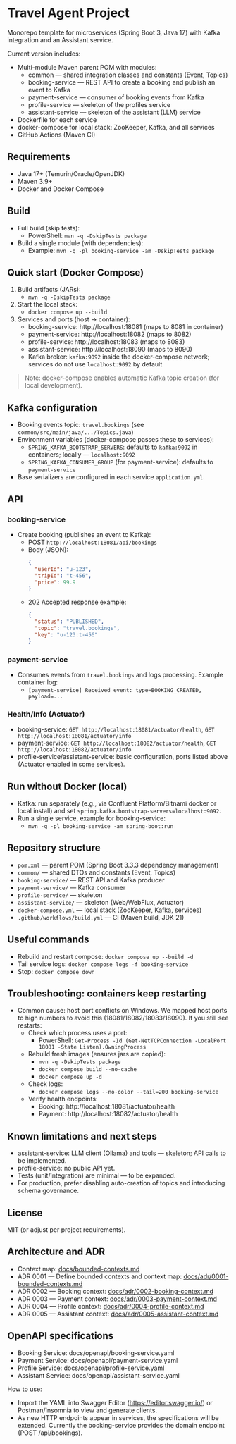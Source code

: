 # Travel Agent Project

Monorepo template for microservices (Spring Boot 3, Java 17) with Kafka integration and an Assistant service.

Current version includes:
- Multi-module Maven parent POM with modules:
  - common — shared integration classes and constants (Event, Topics)
  - booking-service — REST API to create a booking and publish an event to Kafka
  - payment-service — consumer of booking events from Kafka
  - profile-service — skeleton of the profiles service
  - assistant-service — skeleton of the assistant (LLM) service
- Dockerfile for each service
- docker-compose for local stack: ZooKeeper, Kafka, and all services
- GitHub Actions (Maven CI)

## Requirements
- Java 17+ (Temurin/Oracle/OpenJDK)
- Maven 3.9+
- Docker and Docker Compose

## Build
- Full build (skip tests):
  - PowerShell: `mvn -q -DskipTests package`
- Build a single module (with dependencies):
  - Example: `mvn -q -pl booking-service -am -DskipTests package`

## Quick start (Docker Compose)
1) Build artifacts (JARs):
   - `mvn -q -DskipTests package`
2) Start the local stack:
   - `docker compose up --build`
3) Services and ports (host -> container):
   - booking-service: http://localhost:18081 (maps to 8081 in container)
   - payment-service: http://localhost:18082 (maps to 8082)
   - profile-service: http://localhost:18083 (maps to 8083)
   - assistant-service: http://localhost:18090 (maps to 8090)
   - Kafka broker: `kafka:9092` inside the docker-compose network; services do not use `localhost:9092` by default

> Note: docker-compose enables automatic Kafka topic creation (for local development).

## Kafka configuration
- Booking events topic: `travel.bookings` (see `common/src/main/java/.../Topics.java`)
- Environment variables (docker-compose passes these to services):
  - `SPRING_KAFKA_BOOTSTRAP_SERVERS`: defaults to `kafka:9092` in containers; locally — `localhost:9092`
  - `SPRING_KAFKA_CONSUMER_GROUP` (for payment-service): defaults to `payment-service`
- Base serializers are configured in each service `application.yml`.

## API
### booking-service
- Create booking (publishes an event to Kafka):
  - POST `http://localhost:18081/api/bookings`
  - Body (JSON):
    ```json
    {
      "userId": "u-123",
      "tripId": "t-456",
      "price": 99.9
    }
    ```
  - 202 Accepted response example:
    ```json
    {
      "status": "PUBLISHED",
      "topic": "travel.bookings",
      "key": "u-123:t-456"
    }
    ```

### payment-service
- Consumes events from `travel.bookings` and logs processing. Example container log:
  - `[payment-service] Received event: type=BOOKING_CREATED, payload=...`

### Health/Info (Actuator)
- booking-service: `GET http://localhost:18081/actuator/health`, `GET http://localhost:18081/actuator/info`
- payment-service: `GET http://localhost:18082/actuator/health`, `GET http://localhost:18082/actuator/info`
- profile-service/assistant-service: basic configuration, ports listed above (Actuator enabled in some services).

## Run without Docker (local)
- Kafka: run separately (e.g., via Confluent Platform/Bitnami docker or local install) and set `spring.kafka.bootstrap-servers=localhost:9092`.
- Run a single service, example for booking-service:
  - `mvn -q -pl booking-service -am spring-boot:run`

## Repository structure
- `pom.xml` — parent POM (Spring Boot 3.3.3 dependency management)
- `common/` — shared DTOs and constants (Event, Topics)
- `booking-service/` — REST API and Kafka producer
- `payment-service/` — Kafka consumer
- `profile-service/` — skeleton
- `assistant-service/` — skeleton (Web/WebFlux, Actuator)
- `docker-compose.yml` — local stack (ZooKeeper, Kafka, services)
- `.github/workflows/build.yml` — CI (Maven build, JDK 21)

## Useful commands
- Rebuild and restart compose: `docker compose up --build -d`
- Tail service logs: `docker compose logs -f booking-service`
- Stop: `docker compose down`

## Troubleshooting: containers keep restarting
- Common cause: host port conflicts on Windows. We mapped host ports to high numbers to avoid this (18081/18082/18083/18090). If you still see restarts:
  - Check which process uses a port:
    - PowerShell: `Get-Process -Id (Get-NetTCPConnection -LocalPort 18081 -State Listen).OwningProcess`
  - Rebuild fresh images (ensures jars are copied):
    - `mvn -q -DskipTests package`
    - `docker compose build --no-cache`
    - `docker compose up -d`
  - Check logs:
    - `docker compose logs --no-color --tail=200 booking-service`
  - Verify health endpoints:
    - Booking: http://localhost:18081/actuator/health
    - Payment: http://localhost:18082/actuator/health

## Known limitations and next steps
- assistant-service: LLM client (Ollama) and tools — skeleton; API calls to be implemented.
- profile-service: no public API yet.
- Tests (unit/integration) are minimal — to be expanded.
- For production, prefer disabling auto-creation of topics and introducing schema governance.

## License
MIT (or adjust per project requirements).

## Architecture and ADR
- Context map: [docs/bounded-contexts.md](docs/bounded-contexts.md)
- ADR 0001 — Define bounded contexts and context map: [docs/adr/0001-bounded-contexts.md](docs/adr/0001-bounded-contexts.md)
- ADR 0002 — Booking context: [docs/adr/0002-booking-context.md](docs/adr/0002-booking-context.md)
- ADR 0003 — Payment context: [docs/adr/0003-payment-context.md](docs/adr/0003-payment-context.md)
- ADR 0004 — Profile context: [docs/adr/0004-profile-context.md](docs/adr/0004-profile-context.md)
- ADR 0005 — Assistant context: [docs/adr/0005-assistant-context.md](docs/adr/0005-assistant-context.md)

## OpenAPI specifications
- Booking Service: docs/openapi/booking-service.yaml
- Payment Service: docs/openapi/payment-service.yaml
- Profile Service: docs/openapi/profile-service.yaml
- Assistant Service: docs/openapi/assistant-service.yaml

How to use:
- Import the YAML into Swagger Editor (https://editor.swagger.io/) or Postman/Insomnia to view and generate clients.
- As new HTTP endpoints appear in services, the specifications will be extended. Currently the booking-service provides the domain endpoint (POST /api/bookings).